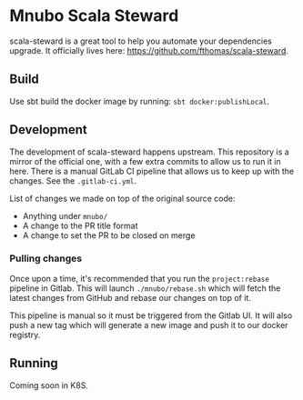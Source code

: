 # Mnubo Scala Steward

scala-steward is a great tool to help you automate your dependencies upgrade. It officially
lives here: https://github.com/fthomas/scala-steward.

## Build

Use sbt build the docker image by running: `sbt docker:publishLocal`.

## Development

The development of scala-steward happens upstream. This repository is a mirror of the official
one, with a few extra commits to allow us to run it in here. There is a manual GitLab CI pipeline
that allows us to keep up with the changes. See the `.gitlab-ci.yml`.

List of changes we made on top of the original source code:

- Anything under `mnubo/`
- A change to the PR title format
- A change to set the PR to be closed on merge

### Pulling changes

Once upon a time, it's recommended that you run the `project:rebase` pipeline in Gitlab.
This will launch `./mnubo/rebase.sh` which will fetch the latest changes from GitHub and
rebase our changes on top of it.

This pipeline is manual so it must be triggered from the Gitlab UI. It will also push a
new tag which will generate a new image and push it to our docker registry.

## Running

Coming soon in K8S.
